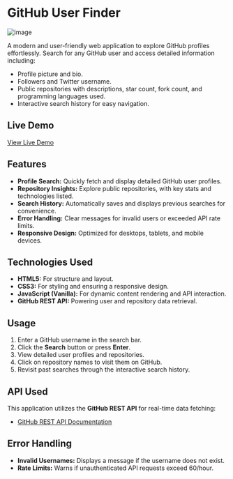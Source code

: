 # GitHub User Finder

![image](https://github.com/user-attachments/assets/66558e4b-e4c7-4c69-b6d9-eb7d45c3d15f)


A modern and user-friendly web application to explore GitHub profiles effortlessly. Search for any GitHub user and access detailed information including:

- Profile picture and bio.
- Followers and Twitter username.
- Public repositories with descriptions, star count, fork count, and programming languages used.
- Interactive search history for easy navigation.

## Live Demo

[View Live Demo](https://notshawky007.github.io/github-user-finder/)

## Features

- **Profile Search:** Quickly fetch and display detailed GitHub user profiles.
- **Repository Insights:** Explore public repositories, with key stats and technologies listed.
- **Search History:** Automatically saves and displays previous searches for convenience.
- **Error Handling:** Clear messages for invalid users or exceeded API rate limits.
- **Responsive Design:** Optimized for desktops, tablets, and mobile devices.

## Technologies Used

- **HTML5:** For structure and layout.
- **CSS3:** For styling and ensuring a responsive design.
- **JavaScript (Vanilla):** For dynamic content rendering and API interaction.
- **GitHub REST API:** Powering user and repository data retrieval.

## Usage

1. Enter a GitHub username in the search bar.
2. Click the **Search** button or press **Enter**.
3. View detailed user profiles and repositories.
4. Click on repository names to visit them on GitHub.
5. Revisit past searches through the interactive search history.

## API Used

This application utilizes the **GitHub REST API** for real-time data fetching:

- [GitHub REST API Documentation](https://docs.github.com/en/rest)

## Error Handling

- **Invalid Usernames:** Displays a message if the username does not exist.
- **Rate Limits:** Warns if unauthenticated API requests exceed 60/hour.
